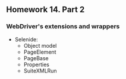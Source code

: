 ## Homework 14. Part 2
### WebDriver's extensions and wrappers
- Selenide:
  - Object model
  - PageElement
  - PageBase
  - Properties
  - SuiteXMLRun